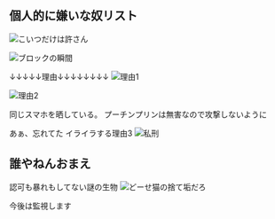 ## 個人的に嫌いな奴リスト

![こいつだけは許さん](https://raw.githubusercontent.com/rasutoma/Utilize-the-regulations.-/refs/heads/main/%E7%94%BB%E5%83%8F/1760251074997.jpg)

![ブロックの瞬間](https://raw.githubusercontent.com/rasutoma/Utilize-the-regulations.-/refs/heads/main/%E7%94%BB%E5%83%8F/20251017_175552.gif)

↓↓↓↓↓理由↓↓↓↓↓↓↓↓
![理由1](https://raw.githubusercontent.com/rasutoma/Utilize-the-regulations.-/refs/heads/main/%E7%94%BB%E5%83%8F/1760251074824.jpg)

![理由2](https://raw.githubusercontent.com/rasutoma/Utilize-the-regulations.-/refs/heads/main/%E7%94%BB%E5%83%8F/1760679186500.jpg)

同じスマホを晒している。
プーチンプリンは無害なので攻撃しないように

あぁ、忘れてた
イライラする理由3
![私刑](https://raw.githubusercontent.com/rasutoma/Utilize-the-regulations.-/refs/heads/main/%E7%94%BB%E5%83%8F/Screenshot_20251012_172923_TikTok.png)

## 誰やねんおまえ

認可も暴れもしてない謎の生物
![どーせ猫の捨て垢だろ](https://raw.githubusercontent.com/rasutoma/Utilize-the-regulations.-/refs/heads/main/%E7%94%BB%E5%83%8F/Screenshot_20251015_190042_TikTok.png)

今後は監視します
